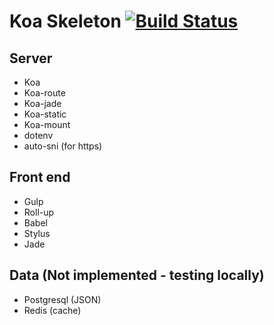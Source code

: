 # Koa Skeleton [![Build Status](https://travis-ci.org/tomhardman0/koa-skeleton.svg?branch=master)](https://travis-ci.org/tomhardman0/koa-skeleton)

## Server

- Koa
- Koa-route
- Koa-jade
- Koa-static
- Koa-mount
- dotenv
- auto-sni (for https)

## Front end

- Gulp
- Roll-up
- Babel
- Stylus
- Jade

## Data (Not implemented - testing locally)

- Postgresql (JSON)
- Redis (cache)

